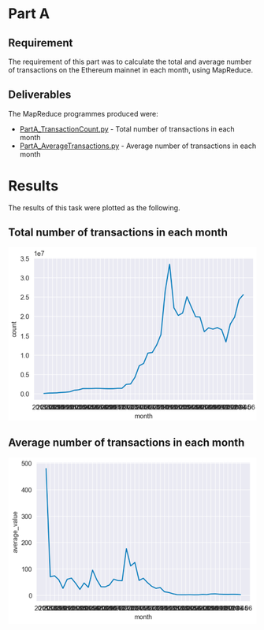 # Part A
## Requirement
The requirement of this part was to calculate the total and average number of transactions on the Ethereum mainnet in each month, using MapReduce.

## Deliverables
The MapReduce programmes produced were:
* [PartA_TransactionCount.py](PartA_TransactionCount.py) - Total number of transactions in each month
* [PartA_AverageTransactions.py](PartA_AverageTransactions.py) - Average number of transactions in each month

# Results
The results of this task were plotted as the following.

## Total number of transactions in each month
![](./total.png)

## Average number of transactions in each month
![](./average.png)
